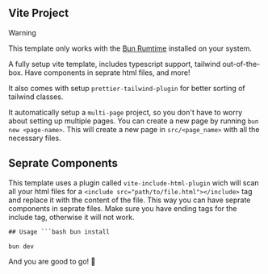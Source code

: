 ## Vite Project

> [!WARNING]
> This template only works with the [Bun Rumtime](https://bun.sh) installed on your system.

A fully setup vite template, includes typescript support, tailwind out-of-the-box. Have components in seprate html files, and more!

It also comes with setup `prettier-tailwind-plugin` for better sorting of tailwind classes.

It automatically setup a `multi-page` project, so you don't have to worry about setting up multiple pages. You can create a new page by running `bun new <page-name>`. This will create a new page in `src/<page_name>` with all the necessary files.

## Seprate Components

This template uses a plugin called `vite-include-html-plugin` wich will scan all your html files for a `<include src="path/to/file.html"></include>` tag and replace it with the content of the file. This way you can have seprate components in seprate files. Make sure you have ending tags for the include tag, otherwise it will not work.

````html
## Usage ```bash bun install
````

```bash
bun dev
```

And you are good to go! 🚀
